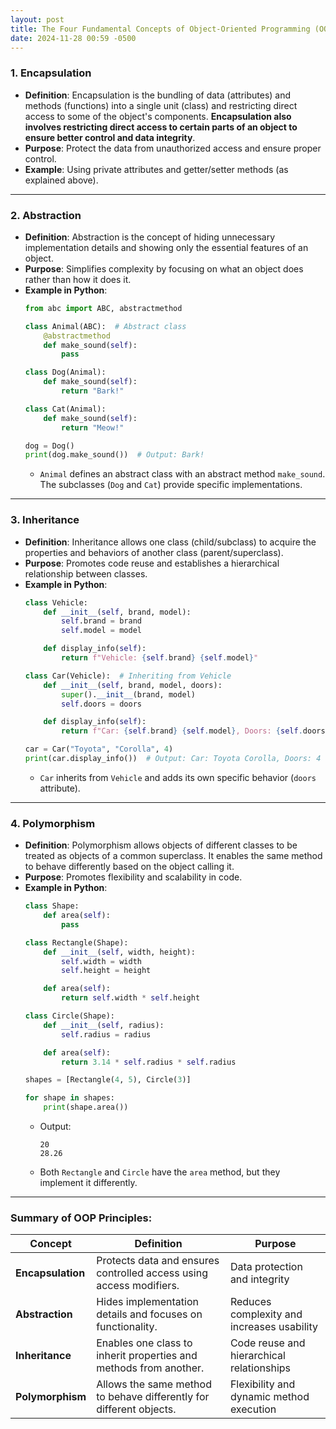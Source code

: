 ```yaml
---
layout: post
title: The Four Fundamental Concepts of Object-Oriented Programming (OOP)
date: 2024-11-28 00:59 -0500
---
```




### **1. Encapsulation**
   - **Definition**: Encapsulation is the bundling of data (attributes) and methods (functions) into a single unit (class) and restricting direct access to some of the object's components.
   **Encapsulation also involves restricting direct access to certain parts of an object to ensure better control and data integrity**.
   - **Purpose**: Protect the data from unauthorized access and ensure proper control.
   - **Example**: Using private attributes and getter/setter methods (as explained above).

---

### **2. Abstraction**
   - **Definition**: Abstraction is the concept of hiding unnecessary implementation details and showing only the essential features of an object.
   - **Purpose**: Simplifies complexity by focusing on what an object does rather than how it does it.
   - **Example in Python**:
     ```python
     from abc import ABC, abstractmethod

     class Animal(ABC):  # Abstract class
         @abstractmethod
         def make_sound(self):
             pass

     class Dog(Animal):
         def make_sound(self):
             return "Bark!"

     class Cat(Animal):
         def make_sound(self):
             return "Meow!"

     dog = Dog()
     print(dog.make_sound())  # Output: Bark!
     ```
     - `Animal` defines an abstract class with an abstract method `make_sound`. The subclasses (`Dog` and `Cat`) provide specific implementations.

---

### **3. Inheritance**
   - **Definition**: Inheritance allows one class (child/subclass) to acquire the properties and behaviors of another class (parent/superclass).
   - **Purpose**: Promotes code reuse and establishes a hierarchical relationship between classes.
   - **Example in Python**:
     ```python
     class Vehicle:
         def __init__(self, brand, model):
             self.brand = brand
             self.model = model

         def display_info(self):
             return f"Vehicle: {self.brand} {self.model}"

     class Car(Vehicle):  # Inheriting from Vehicle
         def __init__(self, brand, model, doors):
             super().__init__(brand, model)
             self.doors = doors

         def display_info(self):
             return f"Car: {self.brand} {self.model}, Doors: {self.doors}"

     car = Car("Toyota", "Corolla", 4)
     print(car.display_info())  # Output: Car: Toyota Corolla, Doors: 4
     ```
     - `Car` inherits from `Vehicle` and adds its own specific behavior (`doors` attribute).

---

### **4. Polymorphism**
   - **Definition**: Polymorphism allows objects of different classes to be treated as objects of a common superclass. It enables the same method to behave differently based on the object calling it.
   - **Purpose**: Promotes flexibility and scalability in code.
   - **Example in Python**:
     ```python
     class Shape:
         def area(self):
             pass

     class Rectangle(Shape):
         def __init__(self, width, height):
             self.width = width
             self.height = height

         def area(self):
             return self.width * self.height

     class Circle(Shape):
         def __init__(self, radius):
             self.radius = radius

         def area(self):
             return 3.14 * self.radius * self.radius

     shapes = [Rectangle(4, 5), Circle(3)]

     for shape in shapes:
         print(shape.area())
     ```
     - Output:
       ```
       20
       28.26
       ```
     - Both `Rectangle` and `Circle` have the `area` method, but they implement it differently.

---

### Summary of OOP Principles:
| **Concept**      | **Definition**                                                      | **Purpose**                                |
|-------------------|--------------------------------------------------------------------|--------------------------------------------|
| **Encapsulation** | Protects data and ensures controlled access using access modifiers. | Data protection and integrity              |
| **Abstraction**   | Hides implementation details and focuses on functionality.          | Reduces complexity and increases usability |
| **Inheritance**   | Enables one class to inherit properties and methods from another.   | Code reuse and hierarchical relationships  |
| **Polymorphism**  | Allows the same method to behave differently for different objects.  | Flexibility and dynamic method execution   |


